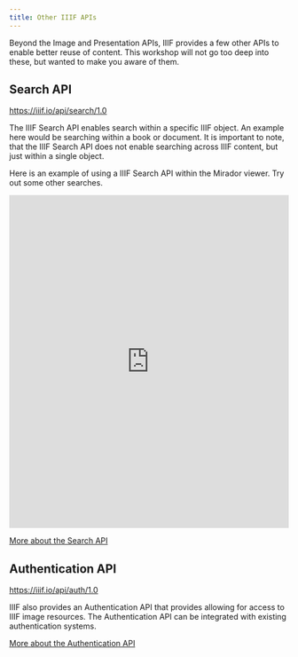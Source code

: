 ```yaml
---
title: Other IIIF APIs
---
```


Beyond the Image and Presentation APIs, IIIF provides a few other APIs to enable better reuse of content. This workshop will not go too deep into these, but wanted to make you aware of them.

## Search API

https://iiif.io/api/search/1.0

The IIIF Search API enables search within a specific IIIF object. An example here would be searching within a book or document. It is important to note, that the IIIF Search API does not enable searching across IIIF content, but just within a single object.

Here is an example of using a IIIF Search API within the Mirador viewer. Try out some other searches.

<iframe src="https://embed.stanford.edu/iframe?url=https://purl.stanford.edu/zx429wp8334&search=hello" width="100%" height="600" allowfullscreen frameborder="0" /></div></iframe>

[More about the Search API](http://ronallo.com/iiif-workshop-new/content-search-api.html)

## Authentication API

https://iiif.io/api/auth/1.0

IIIF also provides an Authentication API that provides allowing for access to IIIF image resources. The Authentication API can be integrated with existing authentication systems.

[More about the Authentication API](http://ronallo.com/iiif-workshop-new/authentication-api.html)
